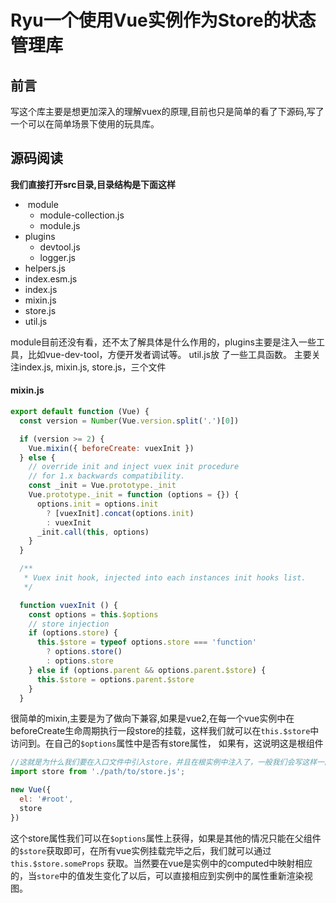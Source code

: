 # Ryu一个使用Vue实例作为Store的状态管理库
## 前言
写这个库主要是想更加深入的理解vuex的原理,目前也只是简单的看了下源码,写了一个可以在简单场景下使用的玩具库。
## 源码阅读
**我们直接打开src目录,目录结构是下面这样**
-  module
  - module-collection.js
  - module.js
- plugins
  - devtool.js
  - logger.js
- helpers.js
- index.esm.js
- index.js
- mixin.js
- store.js
- util.js

module目前还没有看，还不太了解具体是什么作用的，plugins主要是注入一些工具，比如vue-dev-tool，方便开发者调试等。
util.js放 了一些工具函数。
主要关注index.js, mixin.js, store.js，三个文件
#### mixin.js
```js
export default function (Vue) {
  const version = Number(Vue.version.split('.')[0])

  if (version >= 2) {
    Vue.mixin({ beforeCreate: vuexInit })
  } else {
    // override init and inject vuex init procedure
    // for 1.x backwards compatibility.
    const _init = Vue.prototype._init
    Vue.prototype._init = function (options = {}) {
      options.init = options.init
        ? [vuexInit].concat(options.init)
        : vuexInit
      _init.call(this, options)
    }
  }

  /**
   * Vuex init hook, injected into each instances init hooks list.
   */

  function vuexInit () {
    const options = this.$options
    // store injection
    if (options.store) {
      this.$store = typeof options.store === 'function'
        ? options.store()
        : options.store
    } else if (options.parent && options.parent.$store) {
      this.$store = options.parent.$store
    }
  }
```
很简单的mixin,主要是为了做向下兼容,如果是vue2,在每一个vue实例中在beforeCreate生命周期执行一段store的挂载，这样我们就可以在`this.$store`中访问到。在自己的`$options`属性中是否有store属性， 如果有，这说明这是根组件
```js
//这就是为什么我们要在入口文件中引入store，并且在根实例中注入了，一般我们会写这样一段代码将store注入vue中。
import store from './path/to/store.js';

new Vue({
  el: '#root',
  store
})

```
这个store属性我们可以在`$options`属性上获得，如果是其他的情况只能在父组件的`$store`获取即可，在所有vue实例挂载完毕之后，我们就可以通过`this.$store.someProps` 获取。当然要在vue是实例中的computed中映射相应的，当`store`中的值发生变化了以后，可以直接相应到实例中的属性重新渲染视图。
